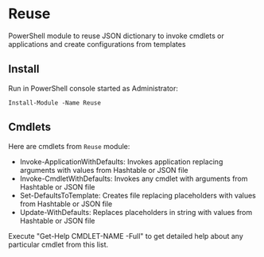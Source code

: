 # Reuse
PowerShell module to reuse JSON dictionary to invoke cmdlets or applications and create configurations from templates

## Install
Run in PowerShell console started as Administrator:

    Install-Module -Name Reuse

## Cmdlets
Here are cmdlets from `Reuse` module:

 - Invoke-ApplicationWithDefaults:  Invokes application replacing arguments with values from Hashtable or JSON file
 - Invoke-CmdletWithDefaults:  Invokes any cmdlet with arguments from Hashtable or JSON file
 - Set-DefaultsToTemplate:  Creates file replacing placeholders with values from Hashtable or JSON file
 - Update-WithDefaults:  Replaces placeholders in string with values from Hashtable or JSON file
 
 Execute "Get-Help CMDLET-NAME -Full" to get detailed help about any particular cmdlet from this list.